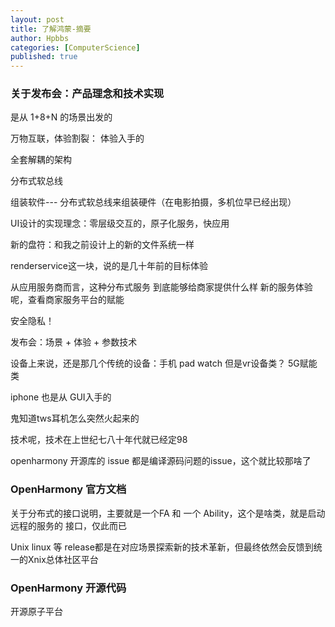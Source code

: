 ```yaml
---
layout: post
title: 了解鸿蒙-摘要
author: Hpbbs
categories: [ComputerScience]
published: true
---
```


### 关于发布会：产品理念和技术实现

是从 1+8+N 的场景出发的

万物互联，体验割裂： 体验入手的

全套解耦的架构

分布式软总线

组装软件--- 分布式软总线来组装硬件（在电影拍摄，多机位早已经出现）

UI设计的实现理念：零层级交互的，原子化服务，快应用

新的盘符：和我之前设计上的新的文件系统一样

renderservice这一块，说的是几十年前的目标体验

从应用服务商而言，这种分布式服务 到底能够给商家提供什么样 新的服务体验呢，查看商家服务平台的赋能

安全隐私！

发布会：场景 + 体验 + 参数技术

设备上来说，还是那几个传统的设备：手机 pad watch 但是vr设备类？ 5G赋能类

iphone 也是从 GUI入手的

鬼知道tws耳机怎么突然火起来的

技术呢，技术在上世纪七八十年代就已经定98

openharmony 开源库的 issue 都是编译源码问题的issue，这个就比较那啥了

### OpenHarmony 官方文档

关于分布式的接口说明，主要就是一个FA 和 一个 Ability，这个是啥类，就是启动远程的服务的 接口，仅此而已

Unix linux 等 release都是在对应场景探索新的技术革新，但最终依然会反馈到统一的Xnix总体社区平台

### OpenHarmony 开源代码

开源原子平台
